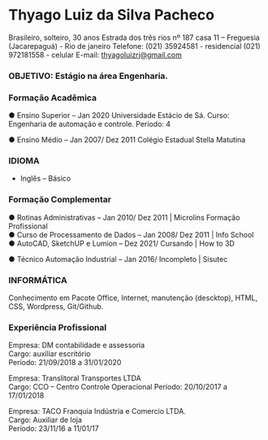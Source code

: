 # Thyago Luiz da Silva Pacheco  
Brasileiro, solteiro, 30 anos 
Estrada dos três rios nº 187 casa 11 – Freguesia (Jacarepaguá) - Rio de janeiro
Telefone: (021) 35924581 - residencial (021) 972181558 - celular E-mail: thyagoluizrj@gmail.com  

### OBJETIVO: Estágio na área Engenharia. 

### Formação Acadêmica
●    Ensino Superior – Jan 2020 Universidade Estácio de Sá.
      Curso: Engenharia de automação e controle.  Período: 4  

●	Ensino Médio – Jan 2007/ Dez 2011  Colégio Estadual Stella Matutina  

### IDIOMA  
- Inglês – Básico     

### Formação Complementar  
●	Rotinas Administrativas – Jan 2010/ Dez 2011 | Microlins Formação Profissional  
●	Curso de Processamento de Dados – Jan 2008/ Dez 2011 | Info School  
●	AutoCAD, SketchUP e Lumion – Dez 2021/ Cursando | How to 3D

●	Técnico Automação Industrial – Jan 2016/ Incompleto | Sisutec  

### INFORMÁTICA    
Conhecimento em Pacote Office, Internet, manutenção (descktop), HTML, CSS, Wordpress, Git/Github. 

### Experiência Profissional  
Empresa: DM contabilidade e assessoria  
Cargo: auxiliar escritório  
Período: 21/09/2018 a 31/01/2020  

Empresa: Translitoral Transportes LTDA  
Cargo: CCO – Centro Controle Operacional 
Período: 20/10/2017 a 17/01/2018  

Empresa: TACO Franquia Indústria e Comercio LTDA.  
Cargo: Auxiliar de loja  
Período: 23/11/16 a 11/01/17  
